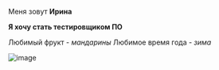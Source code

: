 Меня зовут  **Ирина**

**Я хочу стать тестировщиком ПО**

Любимый фрукт - *мандарины*
Любимое время года - *зима*

![image](https://user-images.githubusercontent.com/97689565/205965198-989c7ea1-eb23-4852-8089-49a18d82b2b8.png)
